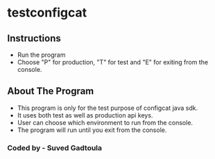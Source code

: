 # testconfigcat

## Instructions
- Run the program
- Choose "P" for production, "T" for test and "E" for exiting from the console.

## About The Program
- This program is only for the test purpose of configcat java sdk.
- It uses both test as well as production api keys.
- User can choose which environment to run from the console.
- The program will run until you exit from the console.

### Coded by - Suved Gadtoula
